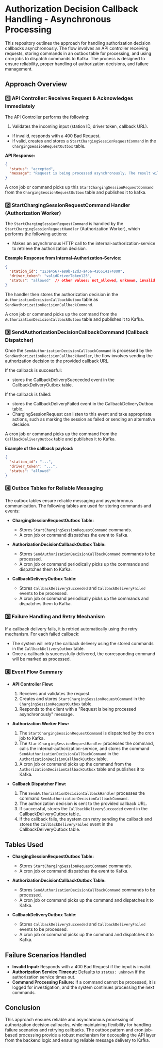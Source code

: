 
# Authorization Decision Callback Handling - Asynchronous Processing

This repository outlines the approach for handling authorization decision callbacks asynchronously. The flow involves an API controller receiving requests, storing commands in an outbox table for processing, and using cron jobs to dispatch commands to Kafka. The process is designed to ensure reliability, proper handling of authorization decisions, and failure management.

## Approach Overview

### 1️⃣ API Controller: Receives Request & Acknowledges Immediately

The API Controller performs the following:

1. Validates the incoming input (station ID, driver token, callback URL).
  - If invalid, responds with a 400 Bad Request.
  - If valid, creates and stores a `StartChargingSessionRequestCommand` in the `ChargingSessionRequestOutbox` table.

**API Response:**

```json
{
  "status": "accepted",
  "message": "Request is being processed asynchronously. The result will be sent to the provided callback URL."
}
```

A cron job or command picks up this `StartChargingSessionRequestCommand` from the `ChargingSessionRequestOutbox` table and publishes it to kafka.

### 2️⃣ StartChargingSessionRequestCommand Handler (Authorization Worker)

The `StartChargingSessionRequestCommand` is handled by the `StartChargingSessionRequestHandler` (Authorization Worker), which performs the following actions:

- Makes an asynchronous HTTP call to the internal-authorization-service to retrieve the authorization decision.

**Example Response from Internal-Authorization-Service:**

```json
{
  "station_id": "123e4567-e89b-12d3-a456-426614174000",
  "driver_token": "validDriverToken123",
  "status": "allowed"  // other values: not_allowed, unknown, invalid
}
```

The handler then stores the authorization decision in the `AuthorizationDecisionCallbackOutbox` table as `SendAuthorizationDecisionCallbackCommand`.

A cron job or command picks up the command from the `AuthorizationDecisionCallbackOutbox` table and publishes it to Kafka.

### 3️⃣ SendAuthorizationDecisionCallbackCommand (Callback Dispatcher)

Once the `SendAuthorizationDecisionCallbackCommand` is processed by the `SendAuthorizationDecisionCallbackHandler`, the flow involves sending the authorization decision to the provided callback URL.

If the callback is successful:
- stores the CallbackDeliverySucceeded event in the CallbackDeliveryOutbox table.

If the callback is failed:
- stores the CallbackDeliveryFailed event in the CallbackDeliveryOutbox table.
- ChargingSessionRequest can listen to this event and take appropriate actions, such as marking the session as failed or sending an alternative decision.

A cron job or command picks up the command from the `CallbackDeliveryOutbox` table and publishes it to Kafka.

**Example of the callback payload:**

```json
{
  "station_id": "...",
  "driver_token": "...",
  "status": "allowed"
}
```

### 4️⃣ Outbox Tables for Reliable Messaging

The outbox tables ensure reliable messaging and asynchronous communication. The following tables are used for storing commands and events:

- **ChargingSessionRequestOutbox Table:**
  - Stores `StartChargingSessionRequestCommand` commands.
  - A cron job or command dispatches the event to Kafka.

- **AuthorizationDecisionCallbackOutbox Table:**
  - Stores `SendAuthorizationDecisionCallbackCommand` commands to be processed.
  - A cron job or command periodically picks up the commands and dispatches them to Kafka.
- **CallbackDeliveryOutbox Table:**
  - Stores `CallbackDeliverySucceeded` and `CallbackDeliveryFailed` events to be processed.
  - A cron job or command periodically picks up the commands and dispatches them to Kafka.

### 5️⃣ Failure Handling and Retry Mechanism

If a callback delivery fails, it is retried automatically using the retry mechanism. For each failed callback:
- The system will retry the callback delivery using the stored commands in the `CallbackDeliveryOutbox` table.
- Once a callback is successfully delivered, the corresponding command will be marked as processed.

### 6️⃣ Event Flow Summary

- **API Controller Flow:**
  1. Receives and validates the request.
  2. Creates and stores `StartChargingSessionRequestCommand` in the `ChargingSessionRequestOutbox` table.
  3. Responds to the client with a "Request is being processed asynchronously" message.

- **Authorization Worker Flow:**
  1. The `StartChargingSessionRequestCommand` is dispatched by the cron job to Kafka.
  2. The `StartChargingSessionRequestHandler` processes the command, calls the internal-authorization-service, and stores the command `SendAuthorizationDecisionCallbackCommand` in the `AuthorizationDecisionCallbackOutbox` table.
  3. A cron job or command picks up the command from the `AuthorizationDecisionCallbackOutbox` table and publishes it to Kafka.

- **Callback Dispatcher Flow:**
  1. The `SendAuthorizationDecisionCallbackHandler` processes the command `SendAuthorizationDecisionCallbackCommand`.
  2. The authorization decision is sent to the provided callback URL.
  3. If successful, stores the `CallbackDeliverySucceeded` event in the CallbackDeliveryOutbox table..
  4. If the callback fails, the system can retry sending the callback and stores the `CallbackDeliveryFailed` event in the CallbackDeliveryOutbox table.

## Tables Used

- **ChargingSessionRequestOutbox Table:**
  - Stores `StartChargingSessionRequestCommand` commands.
  - A cron job or command dispatches the event to Kafka.

- **AuthorizationDecisionCallbackOutbox Table:**
  - Stores `SendAuthorizationDecisionCallbackCommand` commands to be processed.
  - A cron job or command picks up the command and dispatches it to Kafka.
- **CallbackDeliveryOutbox Table:**
  - Stores `CallbackDeliverySucceeded` and `CallbackDeliveryFailed` events to be processed.
  - A cron job or command picks up the command and dispatches it to Kafka.

## Failure Scenarios Handled

- **Invalid Input:** Responds with a 400 Bad Request if the input is invalid.
- **Authorization Service Timeout:** Defaults to `status: unknown` if the authorization service times out.
- **Command Processing Failure:** If a command cannot be processed, it is logged for investigation, and the system continues processing the next commands.

## Conclusion

This approach ensures reliable and asynchronous processing of authorization decision callbacks, while maintaining flexibility for handling failure scenarios and retrying callbacks. The outbox pattern and cron job-based processing provide a robust mechanism for decoupling the API layer from the backend logic and ensuring reliable message delivery to Kafka.

